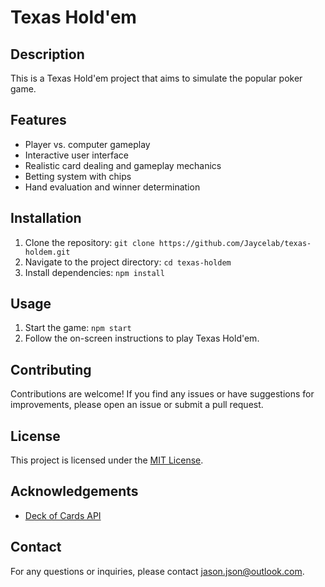 # Texas Hold'em

## Description

This is a Texas Hold'em project that aims to simulate the popular poker game.

## Features

- Player vs. computer gameplay
- Interactive user interface
- Realistic card dealing and gameplay mechanics
- Betting system with chips
- Hand evaluation and winner determination

## Installation

1. Clone the repository: `git clone https://github.com/Jaycelab/texas-holdem.git`
2. Navigate to the project directory: `cd texas-holdem`
3. Install dependencies: `npm install`

## Usage

1. Start the game: `npm start`
2. Follow the on-screen instructions to play Texas Hold'em.

## Contributing

Contributions are welcome! If you find any issues or have suggestions for improvements, please open an issue or submit a pull request.

## License

This project is licensed under the [MIT License](LICENSE).

## Acknowledgements

- [Deck of Cards API](https://deckofcardsapi.com/)

## Contact

For any questions or inquiries, please contact [jason.json@outlook.com](mailto:jason.json@outlook.com).

